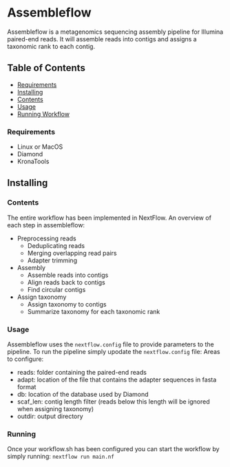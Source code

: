 # Assembleflow

Assembleflow is a metagenomics sequencing assembly pipeline for Illumina paired-end reads. It will assemble reads into contigs and assigns a taxonomic rank to each contig. 

## Table of Contents
* [Requirements](#requirements)
* [Installing](#installing)
* [Contents](#contents)
* [Usage](#usage)
* [Running Workflow](#running)

### Requirements
* Linux or MacOS
* Diamond
* KronaTools

## Installing


### Contents

The entire workflow has been implemented in NextFlow. An overview of each step in assembleflow:

* Preprocessing reads
	+ Deduplicating reads
	+ Merging overlapping read pairs
	+ Adapter trimming
* Assembly
	+ Assemble reads into contigs
	+ Align reads back to contigs
	+ Find circular contigs
* Assign taxonomy
	+ Assign taxonomy to contigs
	+ Summarize taxonomy for each taxonomic rank


### Usage
Assembleflow uses the `nextflow.config` file to provide parameters to the pipeline. To run the pipeline simply upodate the `nextflow.config` file:
Areas to configure: 
* reads: folder containing the paired-end reads
* adapt: location of the file that contains the adapter sequences in fasta format
* db: location of the database used by Diamond
* scaf_len: contig length filter (reads below this length will be ignored when assigning taxonomy)
* outdir: output directory


### Running
Once your workflow.sh has been configured you can start the workflow by simply running:
`nextflow run main.nf`